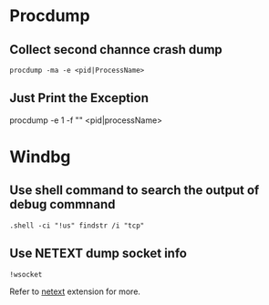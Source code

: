 # Procdump
##  Collect second channce crash dump 
    procdump -ma -e <pid|ProcessName>

## Just Print the Exception
procdump -e 1 -f "" <pid|processName>

# Windbg

##  Use shell command to search the output of debug commnand

    .shell -ci "!us" findstr /i "tcp"

##  Use NETEXT dump socket info
    !wsocket

Refer to [netext](https://github.com/rodneyviana/netext) extension for more.